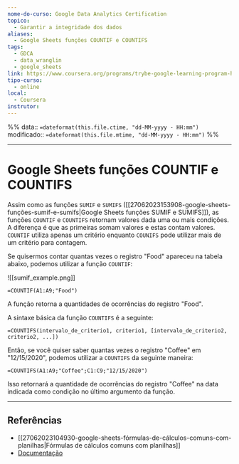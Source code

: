 ```yaml
---
nome-do-curso: Google Data Analytics Certification
topico:
  - Garantir a integridade dos dados
aliases:
  - Google Sheets funções COUNTIF e COUNTIFS
tags:
  - GDCA
  - data_wranglin
  - google_sheets
link: https://www.coursera.org/programs/trybe-google-learning-program-hrevt/professional-certificates/google-data-analytics?collectionId=twDTY
tipo-curso:
  - online
local:
  - Coursera
instrutor:
---
```

%%
data:: `=dateformat(this.file.ctime, "dd-MM-yyyy - HH:mm")`
modificado:: `=dateformat(this.file.mtime, "dd-MM-yyyy - HH:mm")`
%%


---
# Google Sheets funções COUNTIF e COUNTIFS

Assim como as funções `SUMIF` e `SUMIFS` ([[27062023153908-google-sheets-funções-sumif-e-sumifs|Google Sheets funções SUMIF e SUMIFS]]), as funções `COUNTIF` e `COUNTIFS` retornam valores dada uma ou mais condições. A diferença é que as primeiras somam valores e estas contam valores. `COUNTIF` utiliza apenas um critério enquanto `COUNIFS` pode utilizar mais de um critério para contagem. 

Se quisermos contar quantas vezes o registro "Food" apareceu na tabela abaixo, podemos utilizar a função `COUNTIF`:

![[sumif_example.png]]

```
=COUNTIF(A1:A9;"Food")
```

A função retorna a quantidades de ocorrências do registro "Food".

A sintaxe básica da função `COUNTIFS` é a seguinte:

```
=COUNTIFS(intervalo_de_criterio1, criterio1, [intervalo_de_criterio2, criterio2, ...])
```

Então, se você quiser saber quantas vezes o registro "Coffee" em "12/15/2020", podemos utilizar a `COUNTIFS` da seguinte maneira:

```
=COUNTIFS(A1:A9;"Coffee";C1:C9;"12/15/2020")
```

Isso retornará a quantidade de ocorrências do registro "Coffee" na data indicada como condição no último argumento da função.


----
## Referências 
- [[27062023104930-google-sheets-fórmulas-de-cálculos-comuns-com-planilhas|Fórmulas de cálculos comuns com planilhas]]
- [Documentação](https://support.google.com/docs/answer/3093480?hl=en)